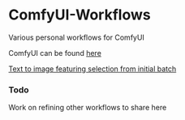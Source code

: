 # ComfyUI-Workflows
Various personal workflows for ComfyUI

ComfyUI can be found [here](https://github.com/comfyanonymous/ComfyUI)

[Text to image featuring selection from initial batch](https://github.com/cathodeDreams/ComfyUI-Workflows/tree/main/txt%20to%20img)

### Todo

Work on refining other workflows to share here